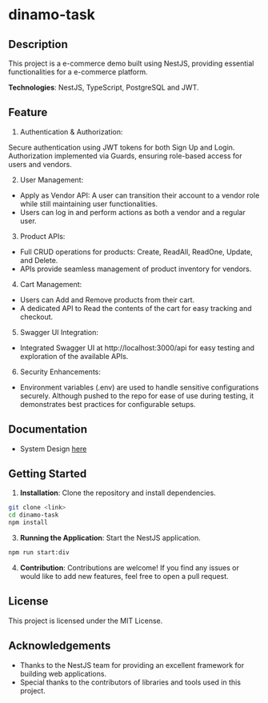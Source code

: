 # dinamo-task

## Description

This project is a e-commerce demo built using NestJS, providing essential functionalities for a e-commerce platform.

**Technologies**: NestJS, TypeScript, PostgreSQL and JWT.

## Feature

1. Authentication & Authorization:

Secure authentication using JWT tokens for both Sign Up and Login.
Authorization implemented via Guards, ensuring role-based access for users and vendors.

2. User Management:

- Apply as Vendor API: A user can transition their account to a vendor role while still maintaining user functionalities.
- Users can log in and perform actions as both a vendor and a regular user.
3. Product APIs:

- Full CRUD operations for products: Create, ReadAll, ReadOne, Update, and Delete.
- APIs provide seamless management of product inventory for vendors.
4. Cart Management:

- Users can Add and Remove products from their cart.
- A dedicated API to Read the contents of the cart for easy tracking and checkout.
5. Swagger UI Integration:

- Integrated Swagger UI at http://localhost:3000/api for easy testing and exploration of the available APIs.
6. Security Enhancements:

- Environment variables (.env) are used to handle sensitive configurations securely. Although pushed to the repo for ease of use during testing, it demonstrates best practices for configurable setups.

## Documentation

- System Design [here](https://docs.google.com/document/d/1i_loEyJ8e4tEm-UEDrStU316-Uq0X4vVgKRpGql2EsQ/edit?usp=sharing)

## Getting Started

1. **Installation**: Clone the repository and install dependencies.

```bash
git clone <link>
cd dinamo-task
npm install
```

3. **Running the Application**: Start the NestJS application.

```bash
npm run start:div
```

4. **Contribution**: Contributions are welcome! If you find any issues or would like to add new features, feel free to open a pull request.

## License

This project is licensed under the MIT License.

## Acknowledgements

- Thanks to the NestJS team for providing an excellent framework for building web applications.
- Special thanks to the contributors of libraries and tools used in this project.
